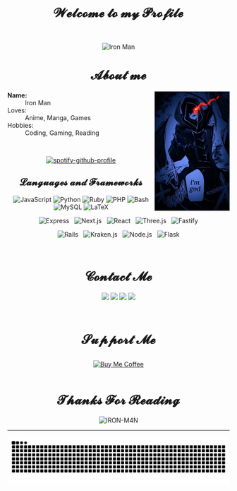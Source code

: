 <body>
  <center>
<h1 align="center">𝓦𝓮𝓵𝓬𝓸𝓶𝓮 𝓽𝓸 𝓶𝔂 𝓟𝓻𝓸𝓯𝓲𝓵𝓮</h1>
<br>
<div align="center">
  
![Iron Man](./chibi.gif)

<h1 align="center">  𝓐𝓫𝓸𝓾𝓽 𝓶𝓮 </h1>
</div>
<div align="center">
  <!-- <img src="https://i.imgur.com/jx17oHT.gif"> -->
</div>
<div>
  <div align="center">
    <img src="./2c4542649a439792ce53f5e2cdcb4aff.jpg" align="right" width="170" height="270">

<dl>
    <dt align="left"><strong>Name:</strong></dt>
    <dd align="left">Iron Man</dd>
    <dt align="left">Loves:</dt>
    <dd align="left">Anime, Manga, Games</dd>
    <dt align="left">Hobbies:</dt>
    <dd align="left">Coding,
      Gaming,
      Reading</dd>
</dl>
<br>

[![spotify-github-profile](https://spotify-github-profile.kittinanx.com/api/view?uid=31fe2ev5ldx3dlfb5t2qszogktce&cover_image=true&theme=novatorem&show_offline=false&background_color=121212&interchange=true&bar_color=53b14f&bar_color_cover=true)](https://ironmanff.vercel.app)


<div align="center">
  <h2>𝓛𝓪𝓷𝓰𝓾𝓪𝓰𝓮𝓼 𝓪𝓷𝓭 𝓕𝓻𝓪𝓶𝓮𝔀𝓸𝓻𝓴𝓼</h2>
</div>


<p align="center">
  <img src="https://neonicons.ironman.my.id/icon/javascript?size=38" alt="JavaScript" />
  <img src="https://neonicons.ironman.my.id/icon/python?size=38" alt="Python" />
  <img src="https://neonicons.ironman.my.id/icon/ruby?size=38" alt="Ruby" />
  <img src="https://neonicons.ironman.my.id/icon/php?size=38" alt="PHP" />
  <img src="https://neonicons.ironman.my.id/icon/bash?size=38" alt="Bash" />
  <img src="https://neonicons.ironman.my.id/icon/mysql?size=38" alt="MySQL" />
  <img src="https://neonicons.ironman.my.id/icon/latex?size=38" alt="LaTeX" />
</p>

<p align="center">
  <img src="https://neonicons.ironman.my.id/icon/express?size=37" alt="Express" />&nbsp;&nbsp;
  <img src="https://neonicons.ironman.my.id/icon/nextjs?size=37" alt="Next.js" />&nbsp;&nbsp;
  <img src="https://neonicons.ironman.my.id/icon/react?size=37" alt="React" />&nbsp;&nbsp;
  <img src="https://neonicons.ironman.my.id/icon/threejs?size=37" alt="Three.js" />&nbsp;&nbsp;
  <img src="https://neonicons.ironman.my.id/icon/fastify?size=37" alt="Fastify" />
</p>

<p align="center">
  <img src="https://neonicons.ironman.my.id/icon/rails?size=37" alt="Rails" />&nbsp;&nbsp;
  <img src="https://neonicons.ironman.my.id/icon/krakenjs?size=37" alt="Kraken.js" />&nbsp;&nbsp;
  <img src="https://neonicons.ironman.my.id/icon/nodejs?size=37" alt="Node.js" />&nbsp;&nbsp;
  <img src="https://neonicons.ironman.my.id/icon/flask?size=37" alt="Flask" />
</p>
<br>
<div align="center">
    <h1> 𝓒𝓸𝓷𝓽𝓪𝓬𝓽 𝓜𝓮 </h1>
</div>
<p align='center'>
  <a href="https://ironmanff.vercel.app"><img src="https://img.shields.io/badge/WEBSITE-2e3440?style=for-the-badge"/></a>
  <a href="https://instagram.com/sedboy.am"><img src="https://img.shields.io/badge/INSTAGRAM-2e3440?style=for-the-badge"/></a>
  <a href="https://t.me/IronManOfc"><img src="https://img.shields.io/badge/TELEGRAM-2e3440?style=for-the-badge"/></a>
    <a href="https://wa.me/4915252819677"><img src="https://img.shields.io/badge/WHATSAPP-2e3440?style=for-the-badge"/></a>
</p>
<br>

<div align="center">
    <h1> 𝓢𝓾𝓹𝓹𝓸𝓻𝓽 𝓜𝓮 </h1>
</div>
<div align="center">
  <a href="https://www.buymeacoffee.com/ironm4n">
    <img src="https://i.ibb.co/KNnhcvX/bmc-button.png" alt="Buy Me Coffee" height="60" width="230" style="margin-top: 10px;">
  </a>
</div>


<br>
<div align="center">
    <h1> 𝓣𝓱𝓪𝓷𝓴𝓼 𝓕𝓸𝓻 𝓡𝓮𝓪𝓭𝓲𝓷𝓰 </h1>
</div>
<img src="https://count.getloli.com/get/@:IRON-M4N?theme=moebooru" alt="IRON-M4N" />

_______________________

![Animation](https://raw.githubusercontent.com/IRON-M4N/IRON-M4N/output/github-contribution-grid-snake-dark.svg)
